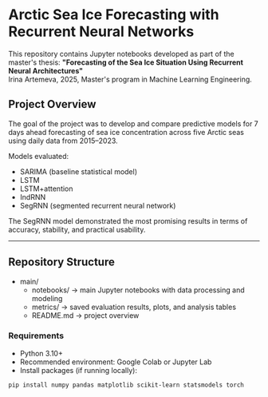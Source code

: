 # Arctic Sea Ice Forecasting with Recurrent Neural Networks

This repository contains Jupyter notebooks developed as part of the master's thesis:
**"Forecasting of the Sea Ice Situation Using Recurrent Neural Architectures"**  
Irina Artemeva, 2025, Master's program in Machine Learning Engineering.

## Project Overview

The goal of the project was to develop and compare predictive models for 7 days ahead forecasting of sea ice concentration across five Arctic seas using daily data from 2015–2023.

Models evaluated:
- SARIMA (baseline statistical model)
- LSTM
- LSTM+attention
- IndRNN
- SegRNN (segmented recurrent neural network)

The SegRNN model demonstrated the most promising results in terms of accuracy, stability, and practical usability.

---

## Repository Structure

* main/
  * notebooks/ → main Jupyter notebooks with data processing and modeling
  * metrics/ → saved evaluation results, plots, and analysis tables
  * README.md → project overview
  
### Requirements
- Python 3.10+
- Recommended environment: Google Colab or Jupyter Lab
- Install packages (if running locally):

```bash
pip install numpy pandas matplotlib scikit-learn statsmodels torch

